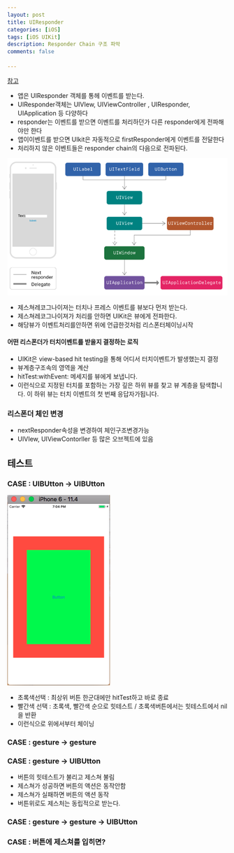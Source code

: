 ```yaml
---
layout: post
title: UIResponder
categories: [iOS]
tags: [iOS UIKit]
description: Responder Chain 구조 파악
comments: false

---
```


[참고](https://developer.apple.com/documentation/uikit/touches_presses_and_gestures/using_responders_and_the_responder_chain_to_handle_events?language=objc)


- 앱은 UIResponder 객체를 통헤 이벤트를 받는다.
- UIResponder객체는 UIVIew, UIViewController , UIResponder, UIApplication 등 다양하다
- responder는 이벤트를 받으면 이벤트를 처리하던가 다른 responder에게 전파해야만 한다
- 앱이이벤트를 받으면 UIkit은 자동적으로 firstResponder에게 이벤트를 전달한다
- 처리하지 않은 이벤트들은 responder chain의 다음으로 전파된다.

<img src="/assets/media/iOS/UIResponder1.png">

- 제스쳐레코그나이져는 터치나 프레스 이벤트를 뷰보다 먼저 받는다.
- 제스쳐레코그나이져가 처리를 안하면 UIKit은 뷰에게 전파한다.
- 해당뷰가 이벤트처리를안하면 위에 언급한것처럼 리스폰터체이닝시작

#### 어떤 리스폰더가 터치이벤트를 받을지 결정하는 로직

- UIKit은 view-based hit testing을 통해 어디서 터치이벤트가 발생했는지 결정
- 뷰계층구조속의 영역을 계산
- hitTest:withEvent:  메세지를 뷰에게 보냅니다.
- 이런식으로 지정된 터치를 포함하는 가장 깊은 하위 뷰를 찾고 뷰 계층을 탐색합니다. 이 하위 뷰는 터치 이벤트의 첫 번째 응답자가됩니다.

### 리스폰더 체인 변경

- nextResponder속성을 변경하여 체인구조변경가능
- UIVIew, UIViewContorller 등 많은 오브젝트에 있음 


## 테스트


### CASE : UIBUtton -> UIBUtton

<img src="/assets/media/iOS/UIResponder2.png">

- 초록색선택 : 최상위 버튼 한군대에만 hitTest하고 바로 종료
- 빨간색 선택 : 초록색, 빨간색 순으로 힛테스트 / 초록색버튼에서는 힛테스트에서 nil을 반환
- 이런식으로 위에서부터 체이닝

### CASE : gesture -> gesture

### CASE : gesture -> UIBUtton

- 버튼의 힛테스트가 불리고 제스쳐 불림
- 제스쳐가 성공하면 버튼의 액션은 동작안함
- 제스쳐가 실패하면 버튼의 액션 동작
- 버튼위로도 제스처는 동립적으로 받는다.
### CASE : gesture -> gesture -> UIBUtton

### CASE : 버튼에 제스쳐를 입히면?
